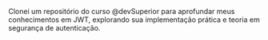 Clonei um repositório do curso @devSuperior para aprofundar meus conhecimentos em JWT, explorando sua implementação prática e teoria em segurança de autenticação.
